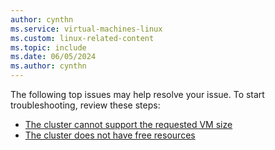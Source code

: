 ```yaml
---
author: cynthn
ms.service: virtual-machines-linux
ms.custom: linux-related-content
ms.topic: include
ms.date: 06/05/2024
ms.author: cynthn
---
```

The following top issues may help resolve your issue. To start troubleshooting, review these steps:

- [The cluster cannot support the requested VM size](../../azure/virtual-machines/linux/linux-vm-deployment-top-issues.md#the-cluster-cannot-support-the-requested-vm-size)
- [The cluster does not have free resources](../../azure/virtual-machines/linux/linux-vm-deployment-top-issues.md#the-cluster-does-not-have-free-resources)
